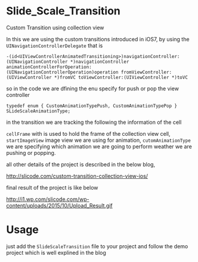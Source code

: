 # Slide_Scale_Transition
Custom Transition using collection view 

In this we are using the custom transitions introduced in iOS7, by using the `UINavigationControllerDelegate` that is 

`-(id<UIViewControllerAnimatedTransitioning>)navigationController:(UINavigationController *)navigationController 
animationControllerForOperation:(UINavigationControllerOperation)operation
fromViewController:(UIViewController *)fromVC toViewController:(UIViewController *)toVC`

so in the code we are dfining the enu specify for push or pop the view controller

`typedef enum {
  CustomAnimationTypePush,
  CustomAnimationTypePop
  } SLideScaleAnimationType;`
  
  in the transition we are tracking the following the information of the cell

`cellFrame` with is used to hold the frame of the collection view cell,
`startImageView` image view we are using for animation,
`cutomAnimationType` we are specifying which animation we are going to perform weather we are pushing or popping.

all other details of the project is described in the below blog, 

http://slicode.com/custom-transition-collection-view-ios/


final result of the project is like below

http://i1.wp.com/slicode.com/wp-content/uploads/2015/10/Upload_Result.gif

# Usage 

just add the `SlideScaleTransition` file to your project and follow the demo project which is well explined in the blog 






